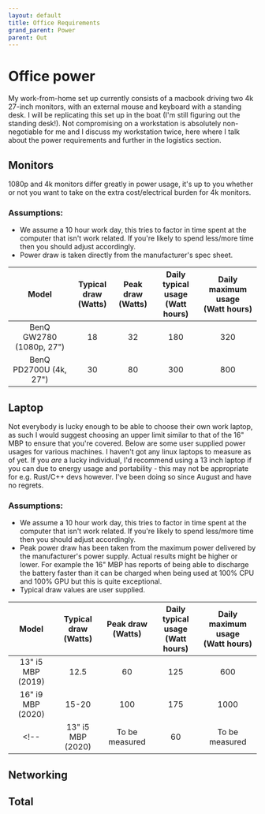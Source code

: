 ```yaml
---
layout: default
title: Office Requirements
grand_parent: Power
parent: Out
---
```


# Office power

My work-from-home set up currently consists of a macbook driving two 4k
27-inch monitors, with an external mouse and keyboard with a standing
desk. I will be replicating this set up in the boat (I'm still figuring out the standing desk!). Not compromising on
a workstation is absolutely non-negotiable for me and I discuss my
workstation twice, here where I talk about the power requirements and
further in the logistics section.

## Monitors
1080p and 4k monitors differ greatly in power usage, it's up to you whether or not you want to take on the extra cost/electrical burden for 4k monitors.

### Assumptions:
- We assume a 10 hour work day, this tries to factor in time spent at the computer that isn't work related. If you're likely to spend less/more time then you should adjust accordingly.
- Power draw is taken directly from the manufacturer's spec sheet.

|           Model          | Typical draw <br />(Watts) | Peak draw <br />(Watts) | Daily typical usage <br />(Watt hours) | Daily maximum usage  <br />(Watt hours)                        |
|:------------------------:|:--------------------------:|:-----------------------:|:--------------------------------------:|:--------------------------------------------------------------:|
| BenQ GW2780 (1080p, 27") |             18             |            32           |                   180                  |                               320                              |
|  BenQ PD2700U (4k, 27")  |             30             |            80           |                   300                  |                               800                              |

## Laptop
Not everybody is lucky enough to be able to choose their own work laptop, as such I would suggest choosing an upper limit similar to that of the 16" MBP to ensure that you're covered. Below are some user supplied power usages for various machines. I haven't got any linux laptops to measure as of yet. If you _are_ a lucky individual, I'd recommend using a 13 inch laptop if you can due to energy usage and portability - this may not be appropriate for e.g. Rust/C++ devs however. I've been doing so since August and have no regrets.

### Assumptions:

- We assume a 10 hour work day, this tries to factor in time spent at the computer that isn't work related. If you're likely to spend less/more time then you should adjust accordingly.
- Peak power draw has been taken from the maximum power delivered by the manufacturer's power supply. Actual results might be higher or lower. For example the 16" MBP has reports of being able to 
discharge the battery faster than it can be charged when being used at 100% CPU and 100% GPU but this is quite exceptional.
- Typical draw values are user supplied.

|       Model       | Typical draw <br />(Watts) | Peak draw <br />(Watts) | Daily typical usage <br />(Watt hours) | Daily maximum usage  <br />(Watt hours) |
|:-----------------:|:--------------------------:|:-----------------------:|:--------------------------------------:|:--------------------------------------------------------------:|
| 13" i5 MBP (2019) |            12.5            |            60           |                   125                  |                               600                              |
| 16" i9 MBP (2020) |            15-20           |           100           |                   175                  |                               1000                             |
<!-- | 13" i5 MBP (2020) |       To be measured       |            60           |             To be measured             |                               600                              | -->


## Networking

## Total
